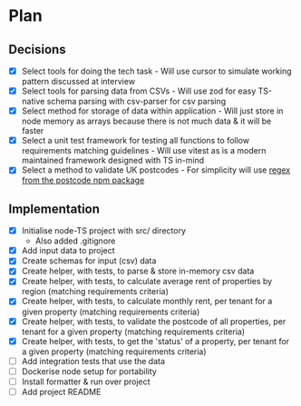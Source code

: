 # Plan

## Decisions

- [X] Select tools for doing the tech task - Will use cursor to simulate working pattern discussed at interview
- [X] Select tools for parsing data from CSVs - Will use zod for easy TS-native schema parsing with csv-parser for csv parsing
- [X] Select method for storage of data within application - Will just store in node memory as arrays because there is not much data & it will be faster
- [X] Select a unit test framework for testing all functions to follow requirements matching guidelines - Will use vitest as is a modern maintained framework designed with TS in-mind
- [X] Select a method to validate UK postcodes - For simplicity will use [regex from the postcode npm package](https://github.com/ideal-postcodes/postcode/blob/master/lib/index.ts)

## Implementation

- [X] Initialise node-TS project with src/ directory
    - Also added .gitignore
- [X] Add input data to project
- [X] Create schemas for input (csv) data
- [X] Create helper, with tests, to parse & store in-memory csv data
- [X] Create helper, with tests, to calculate average rent of properties by region (matching requirements criteria)
- [X] Create helper, with tests, to calculate monthly rent, per tenant for a given property (matching requirements criteria)
- [X] Create helper, with tests, to validate the postcode of all properties, per tenant for a given property (matching requirements criteria)
- [X] Create helper, with tests, to get the 'status' of a property, per tenant for a given property (matching requirements criteria)
- [ ] Add integration tests that use the data
- [ ] Dockerise node setup for portability
- [ ] Install formatter & run over project
- [ ] Add project README

